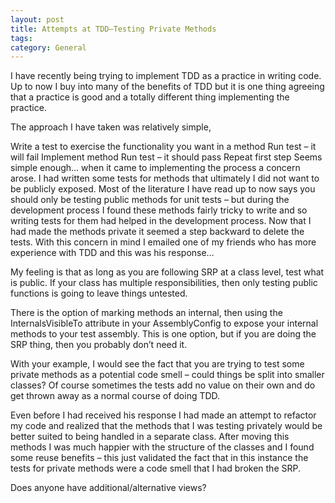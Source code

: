 ```yaml
---
layout: post
title: Attempts at TDD–Testing Private Methods
tags: 
category: General
---
```

I have recently being trying to implement TDD as a practice in writing code. Up to now I buy into many of the benefits of TDD but it is one thing agreeing that a practice is good and a totally different thing implementing the practice.

The approach I have taken was relatively simple,

Write a test to exercise the functionality you want in a method
Run test – it will fail
Implement method
Run test – it should pass
Repeat first step
Seems simple enough…  when it came to implementing the process a concern arose. I had written some tests for methods that ultimately I did not want to be publicly exposed. Most of the literature I have read up to now says you should only be testing public methods for unit tests – but during the development process I found these methods fairly tricky to write and so writing tests for them had helped in the development process. Now that I had made the methods private it seemed a step backward to delete the tests. With this concern in mind I emailed one of my friends who has more experience with TDD and this was his response…

My feeling is that as long as you are following SRP at a class level, test what is public. If your class has multiple responsibilities, then only testing public functions is going to leave things untested.


 

There is the option of marking methods an internal, then using the InternalsVisibleTo attribute in your AssemblyConfig to expose your internal methods to your test assembly. This is one option, but if  you are doing the SRP thing, then you probably don’t need it.


 

With your example, I would see the fact that you are trying to test some private methods as a potential code smell – could things be split into smaller classes? Of course sometimes the tests add no value on their own and do get thrown away as a normal course of doing TDD.

 

Even before I had received his response I had made an attempt to refactor my code and realized that the methods that I was testing privately would be better suited to being handled in a separate class. After moving this methods I was much happier with the structure of the classes and I found some reuse benefits – this just validated the fact that in this instance the tests for private methods were a code smell that I had broken the SRP.

Does anyone have additional/alternative views?
